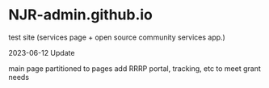 # NJR-admin.github.io
test site (services page + open source community services app.)

2023-06-12 Update

main page partitioned to pages
add RRRP portal, tracking, etc to meet grant needs

